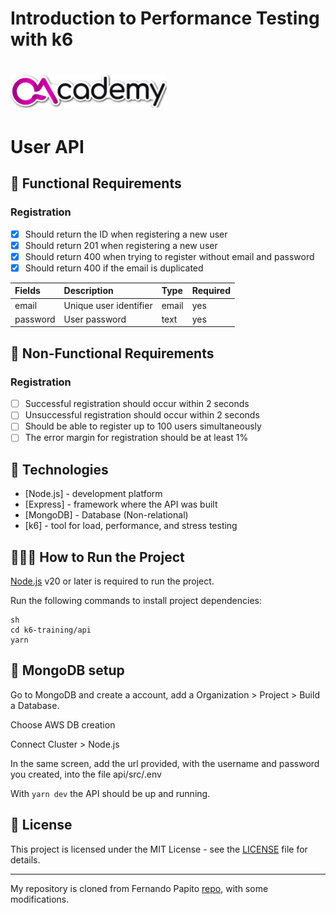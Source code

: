 # Introduction to Performance Testing with k6

<h1 align="left">
    <img src=".github/logo-stiker.svg" width="250px">
</h1>

# User API

## 🔖 Functional Requirements

### Registration

- [X] Should return the ID when registering a new user
- [X] Should return 201 when registering a new user
- [X] Should return 400 when trying to register without email and password
- [X] Should return 400 if the email is duplicated

| Fields   | Description                          | Type     | Required    |
| :------- | :----------------------------------- | :------- | :---------- |
| email    | Unique user identifier               | email    | yes         |
| password | User password                        | text     | yes         |

## 🔖 Non-Functional Requirements

### Registration

- [ ] Successful registration should occur within 2 seconds
- [ ] Unsuccessful registration should occur within 2 seconds
- [ ] Should be able to register up to 100 users simultaneously
- [ ] The error margin for registration should be at least 1%

## 🚀 Technologies

- [Node.js] - development platform
- [Express] - framework where the API was built
- [MongoDB] - Database (Non-relational)
- [k6] - tool for load, performance, and stress testing

## 👨🏻‍💻 How to Run the Project

[Node.js](https://nodejs.org/) v20 or later is required to run the project.

Run the following commands to install project dependencies:

```
sh
cd k6-training/api
yarn
```

## 💾 MongoDB setup

Go to MongoDB and create a account, add a Organization > Project > Build a Database.

Choose AWS DB creation

Connect Cluster > Node.js

In the same screen, add the url provided, with the username and password you created, into the file api/src/.env

With ```yarn dev``` the API should be up and running.

## 📝 License

This project is licensed under the MIT License - see the [LICENSE](LICENSE) file for details.

---

My repository is cloned from Fernando Papito [repo](https://github.com/weareqacademy/curso-k6-basico), with some modifications.
